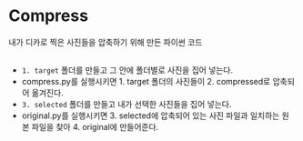 # Compress

내가 디카로 찍은 사진들을 압축하기 위해 만든 파이썬 코드

##
* `1. target` 폴더를 만들고 그 안에 폴더별로 사진을 집어 넣는다.
* compress.py를 실행시키면 1. target 폴더의 사진들이 2. compressed로 압축되어 옮겨진다.
* `3. selected` 폴더를 만들고 내가 선택한 사진들을 집어 넣는다.
* original.py를 실행시키면 3. selected에 압축되어 있는 사진 파일과 일치하는 원본 파일을 찾아 4. original에 만들어준다. 